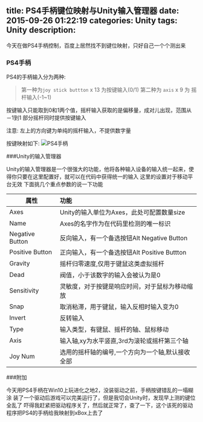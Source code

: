 title: PS4手柄键位映射与Unity输入管理器
date: 2015-09-26 01:22:19
categories:  Unity
tags: Unity
description:
---

今天在做PS4手柄控制，百度上居然找不到键位映射，只好自己一个个测出来
<!--more-->

### PS4手柄

PS4的手柄输入分为两种:
> 第一种为`joy stick buttton` x 13 为按键输入(0/1)
  第二种为 `axis` x 9 为 摇杆输入(-1~1) 

按键输入只能取到0和1两个值，摇杆输入获取的是偏移量，成对儿出现，范围从－1到1
部分摇杆同时提供按键输入
 
注意: 左上的方向键为单纯的摇杆输入，不提供数字量

按键映射如下:
![PS4手柄](ps4-joypad.png)

###Unity的输入管理器

Unity的输入管理器是一个很强大的功能，他将各种输入设备的输入统一起来，使得你只要在这里配置好，就可以在代码中获得统一的输入
这里的设置对于移动平台无效
下面挑几个重点参数的说一下功能

| 属性        	   	| 功能    										| 
|------------------	| :-------------------------------------------	|  
| Axes      		| Unity的输入单位为Axes，此处可配置数量size 			|  
| Name      		| Axes的名字作为在代码里检测的唯一标识  				| 
| Negative Button 	| 反向输入，有一个备选按钮Alt Negative Button    	|   
| Positive Button   | 正向输入，有一个备选按钮Alt Positive Buttton      |
| Gravity			| 摇杆归零速度,仅用于键鼠这类虚拟摇杆					|
| Dead				| 阀值，小于该数字的输入会被认为是0					|
| Sensitivity		| 灵敏度，对于按键是响应时间，对于鼠标为移动缩放		|
| Snap				| 取消粘滞，用于键鼠，输入反相时输入变为0				|
| Invert			| 反转输入										|
| Type				| 输入类型，有键鼠、摇杆的轴、鼠标移动					|
| Axis 				| 输入轴,xy为水平竖直,3rd为滚轮或摇杆第三个轴			|
| Joy Num  			| 选用的摇杆轴的编号,一个方向为一个轴,默认接收全部		|

###附加

今天用PS4手柄在Win10上玩进化之地2，没装驱动之前，手柄按键错乱的一塌糊涂 
装了一个驱动后游戏可以完美运行了，但是我切会Unity时，发现早上测的键位全乱了
吓得我赶紧把驱动程序关了，然后就正常了，查了一下，这个该死的驱动程序把PS4的手柄给我映射到xBox上去了






